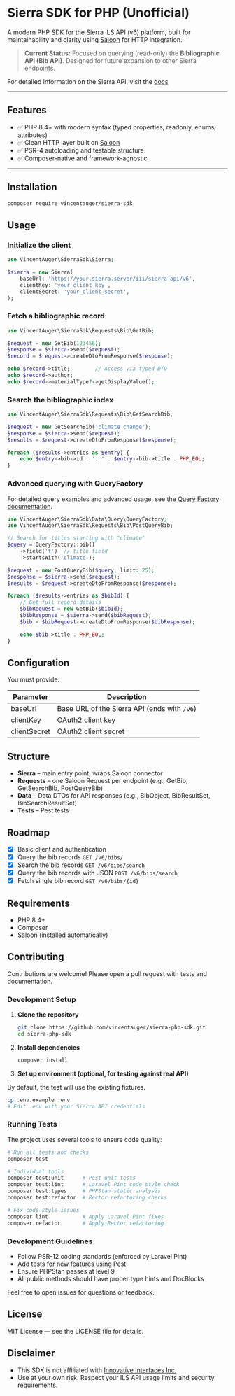 # Sierra SDK for PHP (Unofficial)

A modern PHP SDK for the Sierra ILS API (v6) platform, built for maintainability and clarity using [Saloon](https://docs.saloon.dev) for HTTP integration.

> **Current Status:** Focused on querying (read-only) the **Bibliographic API (Bib API)**. Designed for future expansion to other Sierra endpoints.

For detailed information on the Sierra API, visit the [docs](https://techdocs.iii.com/sierraapi/Content/titlePage.htm)

---

## Features

- ✅ PHP 8.4+ with modern syntax (typed properties, readonly, enums, attributes)
- ✅ Clean HTTP layer built on [Saloon](https://docs.saloon.dev)
- ✅ PSR-4 autoloading and testable structure
- ✅ Composer-native and framework-agnostic

---

## Installation

```bash
composer require vincentauger/sierra-sdk
```

## Usage

### Initialize the client

```php
use VincentAuger\SierraSdk\Sierra;

$sierra = new Sierra(
    baseUrl: 'https://your.sierra.server/iii/sierra-api/v6',
    clientKey: 'your_client_key',
    clientSecret: 'your_client_secret',
);
```

### Fetch a bibliographic record

```php
use VincentAuger\SierraSdk\Requests\Bib\GetBib;

$request = new GetBib(123456);
$response = $sierra->send($request);
$record = $request->createDtoFromResponse($response);

echo $record->title;        // Access via typed DTO
echo $record->author;
echo $record->materialType?->getDisplayValue();
```

### Search the bibliographic index

```php
use VincentAuger\SierraSdk\Requests\Bib\GetSearchBib;

$request = new GetSearchBib('climate change');
$response = $sierra->send($request);
$results = $request->createDtoFromResponse($response);

foreach ($results->entries as $entry) {
    echo $entry->bib->id . ': ' . $entry->bib->title . PHP_EOL;
}
```

### Advanced querying with QueryFactory

For detailed query examples and advanced usage, see the [Query Factory documentation](docs/QUERY_FACTORY.md).

```php
use VincentAuger\SierraSdk\Data\Query\QueryFactory;
use VincentAuger\SierraSdk\Requests\Bib\PostQueryBib;

// Search for titles starting with "climate"
$query = QueryFactory::bib()
    ->field('t')  // title field
    ->startsWith('climate');

$request = new PostQueryBib($query, limit: 25);
$response = $sierra->send($request);
$results = $request->createDtoFromResponse($response);

foreach ($results->entries as $bibId) {
    // Get full record details
    $bibRequest = new GetBib($bibId);
    $bibResponse = $sierra->send($bibRequest);
    $bib = $bibRequest->createDtoFromResponse($bibResponse);

    echo $bib->title . PHP_EOL;
}
```

## Configuration

You must provide:

| Parameter | Description |
|-----------|-------------|
| baseUrl | Base URL of the Sierra API (ends with `/v6`) |
| clientKey | OAuth2 client key |
| clientSecret | OAuth2 client secret |

## Structure

- **Sierra** – main entry point, wraps Saloon connector
- **Requests** – one Saloon Request per endpoint (e.g., GetBib, GetSearchBib, PostQueryBib)
- **Data** – Data DTOs for API responses (e.g., BibObject, BibResultSet, BibSearchResultSet)
- **Tests** – Pest tests

## Roadmap

- [x] Basic client and authentication
- [x] Query the bib records `GET /v6/bibs/`
- [x] Search the bib records `GET /v6/bibs/search`
- [x] Query the bib records with JSON `POST /v6/bibs/search`
- [x] Fetch single bib record `GET /v6/bibs/{id}`

## Requirements

- PHP 8.4+
- Composer
- Saloon (installed automatically)

## Contributing

Contributions are welcome! Please open a pull request with tests and documentation.

### Development Setup

1. **Clone the repository**

   ```bash
   git clone https://github.com/vincentauger/sierra-php-sdk.git
   cd sierra-php-sdk
   ```

2. **Install dependencies**

   ```bash
   composer install
   ```

3. **Set up environment (optional, for testing against real API)**

By default, the test will use the existing fixtures.

   ```bash
   cp .env.example .env
   # Edit .env with your Sierra API credentials
   ```

### Running Tests

The project uses several tools to ensure code quality:

```bash
# Run all tests and checks
composer test

# Individual tools
composer test:unit      # Pest unit tests
composer test:lint      # Laravel Pint code style check
composer test:types     # PHPStan static analysis
composer test:refactor  # Rector refactoring checks

# Fix code style issues
composer lint           # Apply Laravel Pint fixes
composer refactor       # Apply Rector refactoring
```

### Development Guidelines

- Follow PSR-12 coding standards (enforced by Laravel Pint)
- Add tests for new features using Pest
- Ensure PHPStan passes at level 9
- All public methods should have proper type hints and DocBlocks

Feel free to open issues for questions or feedback.

## License

MIT License — see the LICENSE file for details.

## Disclaimer

- This SDK is not affiliated with [Innovative Interfaces Inc.](https://www.iii.com/)
- Use at your own risk. Respect your ILS API usage limits and security requirements.
